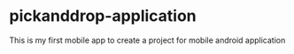 # pickanddrop-application
This is my first mobile app to create a project for mobile android application

